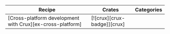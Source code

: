 | Recipe | Crates | Categories |
|---|---|---|
| [Cross-platform development with Crux][ex-cross-platform] | [![crux][crux-badge]][crux] |  |
